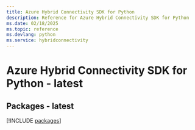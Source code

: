 ```yaml
---
title: Azure Hybrid Connectivity SDK for Python
description: Reference for Azure Hybrid Connectivity SDK for Python
ms.date: 02/18/2025
ms.topic: reference
ms.devlang: python
ms.service: hybridconnectivity
---
```

# Azure Hybrid Connectivity SDK for Python - latest
## Packages - latest
[!INCLUDE [packages](hybrid-connectivity-index.md)]